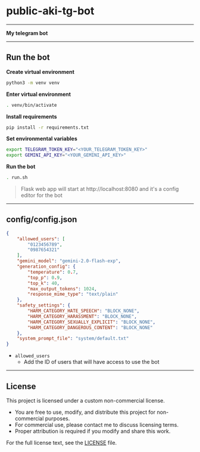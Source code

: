 # public-aki-tg-bot

---

**My telegram bot**

---

## Run the bot

**Create virtual environment**

```bash
python3 -m venv venv

```

**Enter virtual environment**

```bash
. venv/bin/activate
```

**Install requirements**

```bash
pip install -r requirements.txt
```

**Set environmental variables**

```bash
export TELEGRAM_TOKEN_KEY="<YOUR_TELEGRAM_TOKEN_KEY>"
export GEMINI_API_KEY="<YOUR_GEMINI_API_KEY>"
```

**Run the bot**

```bash
. run.sh
```

> Flask web app will start at http://localhost:8080 and it's a config editor for the bot

---

## config/config.json

```json
{
    "allowed_users": [
        "0123456789",
        "0987654321"
    ],
    "gemini_model": "gemini-2.0-flash-exp",
    "generation_config": {
        "temperature": 0.7,
        "top_p": 0.9,
        "top_k": 40,
        "max_output_tokens": 1024,
        "response_mime_type": "text/plain"
    },
    "safety_settings": {
        "HARM_CATEGORY_HATE_SPEECH": "BLOCK_NONE",
        "HARM_CATEGORY_HARASSMENT": "BLOCK_NONE",
        "HARM_CATEGORY_SEXUALLY_EXPLICIT": "BLOCK_NONE",
        "HARM_CATEGORY_DANGEROUS_CONTENT": "BLOCK_NONE"
    },
    "system_prompt_file": "system/default.txt"
}
```

- `allowed_users`
    - Add the ID of users that will have access to use the bot

---

## License

This project is licensed under a custom non-commercial license.

- You are free to use, modify, and distribute this project for non-commercial purposes.
- For commercial use, please contact me to discuss licensing terms.
- Proper attribution is required if you modify and share this work.

For the full license text, see the [LICENSE](LICENSE) file.
